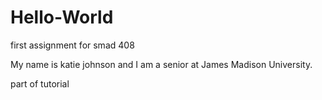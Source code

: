 # Hello-World
first assignment for smad 408

My name is katie johnson and I am a senior at James Madison University.

part of tutorial
